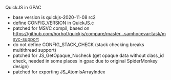 QuickJS in GPAC
- base version is quickjs-2020-11-08 rc2
- define CONFIG_VERSION in QuickJS.c
- patched for MSVC compil, based on https://github.com/horhof/quickjs/compare/master...samhocevar:task/msvc-support
- do not define CONFIG_STACK_CHECK (stack checking breaks multithread support)
- patched for JS_GetOpaque_Nocheck (get opaque data without class_id check, needed in some places in gpac due to original SpiderMonkey design)
- patched for exporting JS_AtomIsArrayIndex
